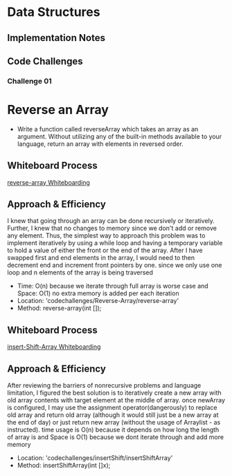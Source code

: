 # Data Structures

## Implementation Notes

## Code Challenges

### Challenge 01

# Reverse an Array
- Write a function called reverseArray which takes an array as an argument. Without utilizing any of the built-in methods available to your language, return an array with elements in reversed order.


## Whiteboard Process
[reverse-array Whiteboarding](Public/reverse-array.pdf)


## Approach & Efficiency
I knew that going through an array can be done recursively or iteratively.
Further, I knew that no changes to memory since we don't add or remove any element.
Thus, the simplest way to approach this problem was to
implement iteratively by using a while loop and having a temporary
variable to hold a value of either the front or the end of the array.
After I have swapped first and end elements in the array, I would need to then decrement
end and increment front pointers by one. since we only use one loop and n elements of the array
is being traversed
- Time: O(n) because we iterate through full array is worse case and Space: O(1) no extra memory is added per each
iteration
- Location: 'codechallenges/Reverse-Array/reverse-array'
- Method: reverse-array(int []);

## Whiteboard Process
[insert-Shift-Array Whiteboarding](Public/codechallenge2.jpg)


## Approach & Efficiency
After reviewing the barriers of nonrecursive problems and language limitation, I figured the best solution
is to iteratively create a new array with old array contents with target element at the middle of array. once newArray is configured,
I may use the assignment operator(dangerously) to replace old array and return old array (although it would still
just be a new array at the end of day) or just return new array (without the usage of Arraylist - as instructed).
time usage is O(n) because it depends on how long the length of array is and Space is O(1) because we dont iterate through
and add more memory

- Location: 'codechallenges/insertShift/insertShiftArray'
- Method: insertShiftArray(int []x);

